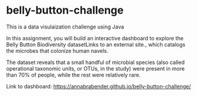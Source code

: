 # belly-button-challenge

This is a data visulaization challenge using Java 

In this assignment, you will build an interactive dashboard to explore the Belly Button Biodiversity datasetLinks to an external site., which catalogs the microbes that colonize human navels.

The dataset reveals that a small handful of microbial species (also called operational taxonomic units, or OTUs, in the study) were present in more than 70% of people, while the rest were relatively rare.

Link to dashboard: https://annabrabender.github.io/belly-button-challenge/

